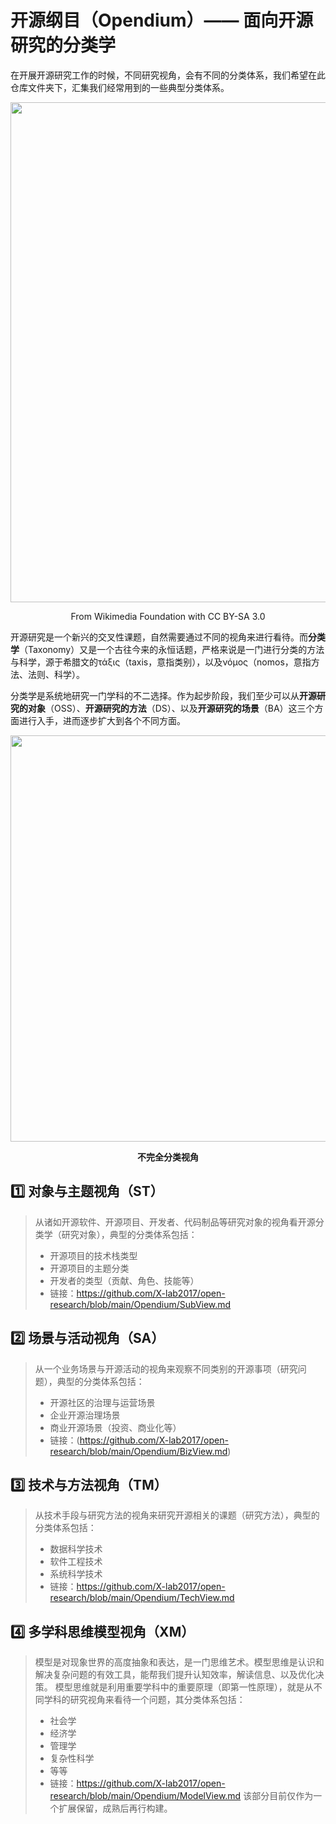 # 开源纲目（Opendium）—— 面向开源研究的分类学

在开展开源研究工作的时候，不同研究视角，会有不同的分类体系，我们希望在此仓库文件夹下，汇集我们经常用到的一些典型分类体系。

<div align=center>
<img src="https://user-images.githubusercontent.com/15010826/166406965-d3583039-90be-4646-a177-796d180a89fc.png" width="800px">
</div>
<p align="center">From Wikimedia Foundation with CC BY-SA 3.0 </p>

开源研究是一个新兴的交叉性课题，自然需要通过不同的视角来进行看待。而**分类学**（Taxonomy）又是一个古往今来的永恒话题，严格来说是一门进行分类的方法与科学，源于希腊文的τάξις（taxis，意指类别），以及νόμος（nomos，意指方法、法则、科学）。

分类学是系统地研究一门学科的不二选择。作为起步阶段，我们至少可以从**开源研究的对象**（OSS）、**开源研究的方法**（DS）、以及**开源研究的场景**（BA）这三个方面进行入手，进而逐步扩大到各个不同方面。

<div align=center>
<img src="https://user-images.githubusercontent.com/15010826/166081936-0c0f6851-9a13-4a99-b1d2-b28c80dc7a10.png" width="650px">
</div>

**<p align="center">不完全分类视角</p>**

## 1️⃣ **对象与主题视角（ST）**

> 从诸如开源软件、开源项目、开发者、代码制品等研究对象的视角看开源分类学（研究对象），典型的分类体系包括：
> - 开源项目的技术栈类型
> - 开源项目的主题分类
> - 开发者的类型（贡献、角色、技能等）
> - 链接：https://github.com/X-lab2017/open-research/blob/main/Opendium/SubView.md

## 2️⃣ **场景与活动视角（SA）**

> 从一个业务场景与开源活动的视角来观察不同类别的开源事项（研究问题），典型的分类体系包括：
> - 开源社区的治理与运营场景
> - 企业开源治理场景
> - 商业开源场景（投资、商业化等）
> - 链接：(https://github.com/X-lab2017/open-research/blob/main/Opendium/BizView.md)

## 3️⃣ **技术与方法视角（TM）**

> 从技术手段与研究方法的视角来研究开源相关的课题（研究方法），典型的分类体系包括：
> - 数据科学技术
> - 软件工程技术
> - 系统科学技术
> - 链接：https://github.com/X-lab2017/open-research/blob/main/Opendium/TechView.md

## 4️⃣ **多学科思维模型视角（XM）**

> 模型是对现象世界的高度抽象和表达，是一门思维艺术。模型思维是认识和解决复杂问题的有效工具，能帮我们提升认知效率，解读信息、以及优化决策。
> 模型思维就是利用重要学科中的重要原理（即第一性原理），就是从不同学科的研究视角来看待一个问题，其分类体系包括：
> - 社会学
> - 经济学
> - 管理学
> - 复杂性科学
> - 等等
> - 链接：https://github.com/X-lab2017/open-research/blob/main/Opendium/ModelView.md
> 该部分目前仅作为一个扩展保留，成熟后再行构建。


